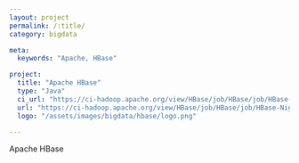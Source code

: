 ```yaml
---
layout: project
permalink: /:title/
category: bigdata

meta:
  keywords: "Apache, HBase"

project:
  title: "Apache HBase"
  type: "Java"
  ci_url: "https://ci-hadoop.apache.org/view/HBase/job/HBase/job/HBase-Nightly-ARM/"
  url: "https://ci-hadoop.apache.org/view/HBase/job/HBase/job/HBase-Nightly-ARM/"
  logo: "/assets/images/bigdata/hbase/logo.png"

---
```

<p>Apache HBase</p>
